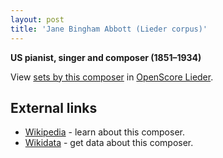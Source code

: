 ```yaml
---
layout: post
title: 'Jane Bingham Abbott (Lieder corpus)'
---
```


__US pianist, singer and composer (1851–1934)__

View [sets by this composer] in [OpenScore Lieder].

[sets by this composer]: https://musescore.com/openscore-lieder-corpus/sets?order=title&text=Abbott,+Jane
[OpenScore Lieder]: https://musescore.com/openscore-lieder-corpus

## External links

- [Wikipedia] - learn about this composer.
- [Wikidata] - get data about this composer.

[Wikipedia]: https://de.wikipedia.org/wiki/Jane_Abbott_(Komponistin)
[Wikidata]: https://www.wikidata.org/wiki/Q60159846
